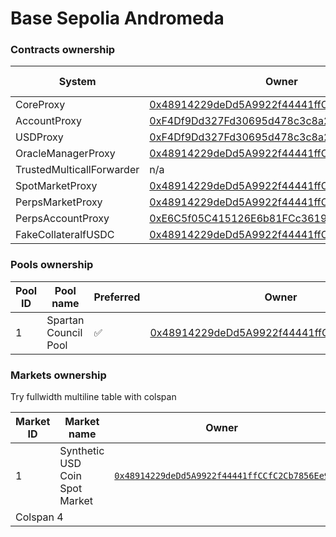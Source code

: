 # Base Sepolia Andromeda

### Contracts ownership

| System                    | Owner                                                                                                                         | Nominated owner |
| ------------------------- | ----------------------------------------------------------------------------------------------------------------------------- | --------------- |
| CoreProxy                 | [0x48914229deDd5A9922f44441ffCCfC2Cb7856Ee9](https://sepolia.basescan.org/address/0x48914229deDd5A9922f44441ffCCfC2Cb7856Ee9) | n/a             |
| AccountProxy              | [0xF4Df9Dd327Fd30695d478c3c8a2fffAddcdD0d31](https://sepolia.basescan.org/address/0xF4Df9Dd327Fd30695d478c3c8a2fffAddcdD0d31) | n/a             |
| USDProxy                  | [0xF4Df9Dd327Fd30695d478c3c8a2fffAddcdD0d31](https://sepolia.basescan.org/address/0xF4Df9Dd327Fd30695d478c3c8a2fffAddcdD0d31) | n/a             |
| OracleManagerProxy        | [0x48914229deDd5A9922f44441ffCCfC2Cb7856Ee9](https://sepolia.basescan.org/address/0x48914229deDd5A9922f44441ffCCfC2Cb7856Ee9) | n/a             |
| TrustedMulticallForwarder | n/a                                                                                                                           | n/a             |
| SpotMarketProxy           | [0x48914229deDd5A9922f44441ffCCfC2Cb7856Ee9](https://sepolia.basescan.org/address/0x48914229deDd5A9922f44441ffCCfC2Cb7856Ee9) | n/a             |
| PerpsMarketProxy          | [0x48914229deDd5A9922f44441ffCCfC2Cb7856Ee9](https://sepolia.basescan.org/address/0x48914229deDd5A9922f44441ffCCfC2Cb7856Ee9) | n/a             |
| PerpsAccountProxy         | [0xE6C5f05C415126E6b81FCc3619f65Db2fCAd58D0](https://sepolia.basescan.org/address/0xE6C5f05C415126E6b81FCc3619f65Db2fCAd58D0) | n/a             |
| FakeCollateralfUSDC       | [0x48914229deDd5A9922f44441ffCCfC2Cb7856Ee9](https://sepolia.basescan.org/address/0x48914229deDd5A9922f44441ffCCfC2Cb7856Ee9) | n/a             |

### Pools ownership

| Pool ID | Pool name            | Preferred | Owner                                                                                                                         | Nominated owner |
| ------- | -------------------- | --------- | ----------------------------------------------------------------------------------------------------------------------------- | --------------- |
| 1       | Spartan Council Pool | ✅         | [0x48914229deDd5A9922f44441ffCCfC2Cb7856Ee9](https://sepolia.basescan.org/address/0x48914229deDd5A9922f44441ffCCfC2Cb7856Ee9) | n/a             |

### Markets ownership

Try fullwidth multiline table with colspan

<table data-full-width="true">
  <thead>
    <tr>
      <th width="100" data-type="number">Market ID</th>
      <th width="300">Market name</th>
      <th width="480">Owner</th>
      <th width="480">Nominated owner</th>
    </tr>
  </thead>
  <tbody>
    <tr>
      <td>1</td>
      <td>Synthetic USD Coin Spot Market</td>
      <td>
        <a href="https://sepolia.basescan.org/address/0x48914229deDd5A9922f44441ffCCfC2Cb7856Ee9"><code>0x48914229deDd5A9922f44441ffCCfC2Cb7856Ee9</code></a>
      </td>
      <td>n/a</td>
    </tr>
    <tr>
      <td colspan="4">Colspan 4</td>
    </tr>
  </tbody>
</table>
